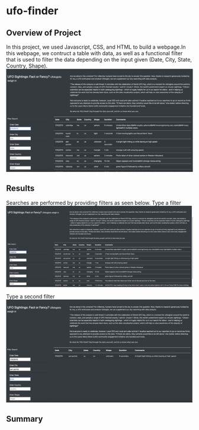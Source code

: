 # ufo-finder

## Overview of Project
In this project, we used Javascript, CSS, and HTML to build a webpage.In this webpage, we contruct a table with data, as well as a functional filter that is used to filter the data depending on the input given (Date, City, State, Country, Shape).
![](/webpage.png)
## Results
Searches are performed by providing filters as seen below.
Type a filter
![](/first_filter.png)

Type a second filter
![](/second_filter.png)


## Summary

